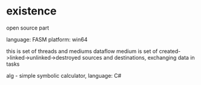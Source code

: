 existence
=========

open source part

language: FASM
platform: win64

this is set of threads and mediums
dataflow medium is set of created->linked->unlinked->destroyed sources and destinations, exchanging data in tasks

alg - simple symbolic calculator, language: C#
